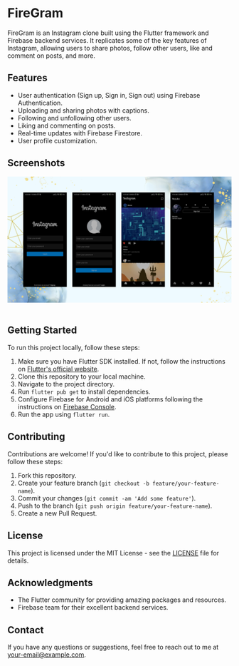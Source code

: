 # FireGram 

FireGram is an Instagram clone built using the Flutter framework and Firebase backend services. It replicates some of the key features of Instagram, allowing users to share photos, follow other users, like and comment on posts, and more.

## Features

- User authentication (Sign up, Sign in, Sign out) using Firebase Authentication.
- Uploading and sharing photos with captions.
- Following and unfollowing other users.
- Liking and commenting on posts.
- Real-time updates with Firebase Firestore.
- User profile customization.

## Screenshots
<img src="https://github.com/Naincy04/FireGram/blob/master/FireGram.png"> &nbsp; &nbsp;


## Getting Started

To run this project locally, follow these steps:

1. Make sure you have Flutter SDK installed. If not, follow the instructions on [Flutter's official website](https://flutter.dev/docs/get-started/install).
2. Clone this repository to your local machine.
3. Navigate to the project directory.
4. Run `flutter pub get` to install dependencies.
5. Configure Firebase for Android and iOS platforms following the instructions on [Firebase Console](https://console.firebase.google.com/).
6. Run the app using `flutter run`.

## Contributing

Contributions are welcome! If you'd like to contribute to this project, please follow these steps:

1. Fork this repository.
2. Create your feature branch (`git checkout -b feature/your-feature-name`).
3. Commit your changes (`git commit -am 'Add some feature'`).
4. Push to the branch (`git push origin feature/your-feature-name`).
5. Create a new Pull Request.

## License

This project is licensed under the MIT License - see the [LICENSE](LICENSE) file for details.

## Acknowledgments

- The Flutter community for providing amazing packages and resources.
- Firebase team for their excellent backend services.

## Contact

If you have any questions or suggestions, feel free to reach out to me at [your-email@example.com](mailto:your-email@example.com).


